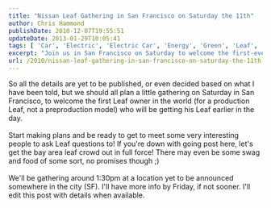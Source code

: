 ```yaml
---
title: "Nissan Leaf Gathering in San Francisco on Saturday the 11th"
author: Chris Hammond
publishDate: 2010-12-07T19:55:51
updateDate: 2013-01-29T10:05:41
tags: [ 'Car', 'Electric', 'Electric Car', 'Energy', 'Green', 'Leaf', 'Nissan', 'Nissan Leaf' ]
excerpt: "Join us in San Francisco on Saturday to welcome the first-ever production Leaf owner! Stay tuned for more details and get ready for a fun gathering with the Bay Area Leaf community. Great company, Leaf discussions, and possible swag and food await!"
url: /2010/nissan-leaf-gathering-in-san-francisco-on-saturday-the-11th  # Use the generated URL with year
---
```

So all the details are yet to be published, or even decided based on what I have been told, but we should all plan a little gathering on Saturday in San Francisco, to welcome the first Leaf owner in the world (for a production Leaf, not a preproduction model) who will be getting his Leaf earlier in the day.<br /> <br /> Start making plans and be ready to get to meet some very interesting people to ask Leaf questions to! If you're down with going post here, let's get the bay area leaf crowd out in full force! There may even be some swag and food of some sort, no promises though ;)<br /> <br /> We'll be gathering around 1:30pm at a location yet to be announced somewhere in the city (SF). I'll have more info by Friday, if not sooner. I'll edit this post with details when available.


